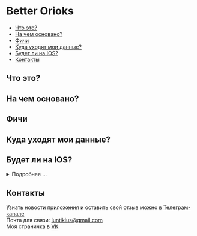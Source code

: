 <h1>
  Better Orioks
</h1>

<ul>
  <li>
    <a href="#p1">Что это?</a>
  </li>
  
  <li>
    <a href="#p2">На чем основано?</a>
  </li>
  
  <li>
    <a href="#p3">Фичи</a>
  </li>
  
  <li>
    <a href="#p4">Куда уходят мои данные?</a>
  </li>
  
  <li>
    <a href="#p5">Будет ли на IOS?</a>
  </li>
  
  <li>
    <a href="#p6">Контакты</a>
  </li>
</ul>

<h2 id="p1">
  Что это?
</h2>
<p>
 
</p>

<h2 id="p2">
  На чем основано?
</h2>
<p>
  
</p>

<h2 id="p3">
  Фичи
</h2>
<p>
  
</p>

<h2 id="p4">
  Куда уходят мои данные?
</h2>
<p>
  
</p>

<h2 id="p5">
  Будет ли на IOS?
</h2>
<p>
  <details>
    <summary>
      Подробнее ...
    </summary>
    <img src="https://github.com/luntikius/BetterOrioks/blob/a302491f1184e63b91401d85bc61e3e1cf0e49ab/img/DOG_NO.png?raw=true" height=350px>
    <p>
      Сам я этого делать не буду, но если кто-то хочет портировать на IOS, буду рад посодействовать.
    </p>
  </details>
</p>

<h2 id="p6">
  Контакты
</h2>
<p>
  Узнать новости приложения и оставить свой отзыв можно в
  <a href="https://t.me/+YQD5-csbrqk4ZjEy" target="_blank">
    Телеграм-канале
  </a>
  <br>
  Почта для связи: 
  <a href="mailto:luntikius@gmail.com">luntikius@gmail.com</a>
  <br>
  Моя страничка в 
  <a href="https://vk.com/luntikius">VK</a>
</p>

